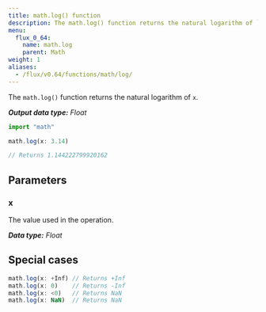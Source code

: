 ```yaml
---
title: math.log() function
description: The math.log() function returns the natural logarithm of `x`.
menu:
  flux_0_64:
    name: math.log
    parent: Math
weight: 1
aliases:
  - /flux/v0.64/functions/math/log/
---
```


The `math.log()` function returns the natural logarithm of `x`.

_**Output data type:** Float_

```js
import "math"

math.log(x: 3.14)

// Returns 1.144222799920162
```

## Parameters

### x
The value used in the operation.

_**Data type:** Float_

## Special cases
```js
math.log(x: +Inf) // Returns +Inf
math.log(x: 0)    // Returns -Inf
math.log(x: <0)   // Returns NaN
math.log(x: NaN)  // Returns NaN
```
